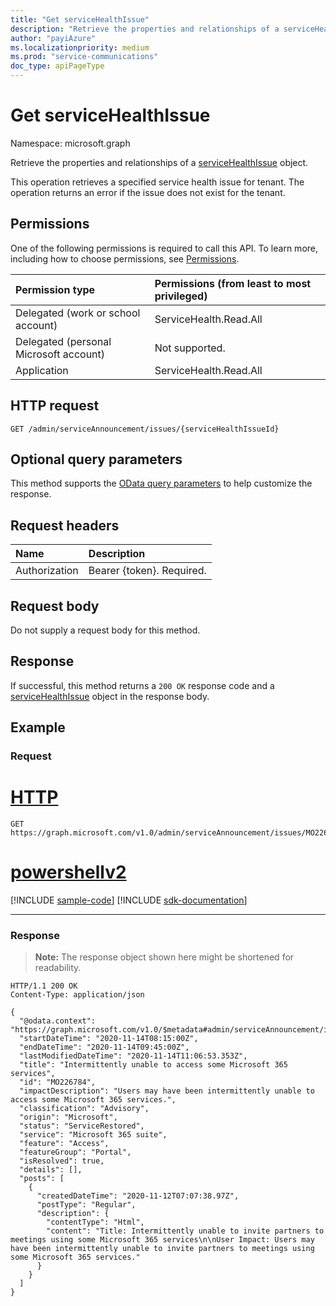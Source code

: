 ```yaml
---
title: "Get serviceHealthIssue"
description: "Retrieve the properties and relationships of a serviceHealthIssue object."
author: "payiAzure"
ms.localizationpriority: medium
ms.prod: "service-communications"
doc_type: apiPageType
---
```


# Get serviceHealthIssue
Namespace: microsoft.graph

Retrieve the properties and relationships of a [serviceHealthIssue](../resources/servicehealthissue.md) object.

This operation retrieves a specified service health issue for tenant. The operation returns an error if the issue does not exist for the tenant.

## Permissions
One of the following permissions is required to call this API. To learn more, including how to choose permissions, see [Permissions](/graph/permissions-reference).

|Permission type|Permissions (from least to most privileged)|
|:---|:---|
|Delegated (work or school account)|ServiceHealth.Read.All|
|Delegated (personal Microsoft account)|Not supported.|
|Application|ServiceHealth.Read.All|

## HTTP request

<!-- {
  "blockType": "ignored"
}
-->
``` http
GET /admin/serviceAnnouncement/issues/{serviceHealthIssueId}
```

## Optional query parameters
This method supports the [OData query parameters](/graph/query-parameters) to help customize the response.

## Request headers
|Name|Description|
|:---|:---|
|Authorization|Bearer {token}. Required.|

## Request body
Do not supply a request body for this method.

## Response

If successful, this method returns a `200 OK` response code and a [serviceHealthIssue](../resources/servicehealthissue.md) object in the response body.

## Example

### Request



# [HTTP](#tab/http)
<!-- {
  "blockType": "request",
  "sampleKeys": ["MO226784"],
  "name": "get_servicehealthissue"
}
-->
``` http
GET https://graph.microsoft.com/v1.0/admin/serviceAnnouncement/issues/MO226784
```

# [powershellv2](#tab/powershellv2)
[!INCLUDE [sample-code](../includes/snippets/powershellv2/get-servicehealthissue-powershellv2-snippets.md)]
[!INCLUDE [sdk-documentation](../includes/snippets/snippets-sdk-documentation-link.md)]

---

### Response

>**Note:** The response object shown here might be shortened for readability.
<!-- {
  "blockType": "response",
  "truncated": true,
  "@odata.type": "microsoft.graph.serviceHealthIssue"
}
-->
``` http
HTTP/1.1 200 OK
Content-Type: application/json

{
  "@odata.context": "https://graph.microsoft.com/v1.0/$metadata#admin/serviceAnnouncement/issues/$entity",
  "startDateTime": "2020-11-14T08:15:00Z",
  "endDateTime": "2020-11-14T09:45:00Z",
  "lastModifiedDateTime": "2020-11-14T11:06:53.353Z",
  "title": "Intermittently unable to access some Microsoft 365 services",
  "id": "MO226784",
  "impactDescription": "Users may have been intermittently unable to access some Microsoft 365 services.",
  "classification": "Advisory",
  "origin": "Microsoft",
  "status": "ServiceRestored",
  "service": "Microsoft 365 suite",
  "feature": "Access",
  "featureGroup": "Portal",
  "isResolved": true,
  "details": [],
  "posts": [
    {
      "createdDateTime": "2020-11-12T07:07:38.97Z",
      "postType": "Regular",
      "description": {
        "contentType": "Html",
        "content": "Title: Intermittently unable to invite partners to meetings using some Microsoft 365 services\n\nUser Impact: Users may have been intermittently unable to invite partners to meetings using some Microsoft 365 services."
      }
    }
  ]
}
```

